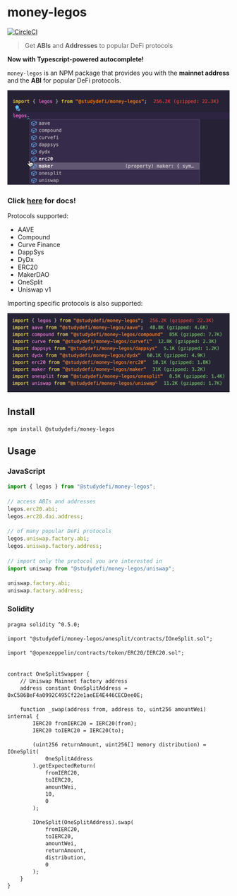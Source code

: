# money-legos

[![CircleCI](https://circleci.com/gh/studydefi/money-legos.svg?style=svg)](https://circleci.com/gh/studydefi/money-legos)

> Get **ABIs** and **Addresses** to popular DeFi protocols

**Now with Typescript-powered autocomplete!**

`money-legos` is an NPM package that provides you with the **mainnet address** and the **ABI** for popular DeFi protocols.

![legos autocomplete](./assets/legos-autocomplete.gif)

### Click [here](https://money-legos.studydefi.com/) for docs!

Protocols supported:

- AAVE
- Compound
- Curve Finance
- DappSys
- DyDx
- ERC20
- MakerDAO
- OneSplit
- Uniswap v1

Importing specific protocols is also supported:

![size of protocols](./assets/weight.png)

## Install

```bash
npm install @studydefi/money-legos
```

## Usage

### JavaScript

```javascript
import { legos } from "@studydefi/money-legos";

// access ABIs and addresses
legos.erc20.abi;
legos.erc20.dai.address;

// of many popular DeFi protocols
legos.uniswap.factory.abi;
legos.uniswap.factory.address;

// import only the protocol you are interested in
import uniswap from "@studydefi/money-legos/uniswap";

uniswap.factory.abi;
uniswap.factory.address;
```

### Solidity

```solidity
pragma solidity ^0.5.0;

import "@studydefi/money-legos/onesplit/contracts/IOneSplit.sol";

import "@openzeppelin/contracts/token/ERC20/IERC20.sol";


contract OneSplitSwapper {
    // Uniswap Mainnet factory address
    address constant OneSplitAddress = 0xC586BeF4a0992C495Cf22e1aeEE4E446CECDee0E;

    function _swap(address from, address to, uint256 amountWei) internal {
        IERC20 fromIERC20 = IERC20(from);
        IERC20 toIERC20 = IERC20(to);

        (uint256 returnAmount, uint256[] memory distribution) = IOneSplit(
            OneSplitAddress
        ).getExpectedReturn(
            fromIERC20,
            toIERC20,
            amountWei,
            10,
            0
        );

        IOneSplit(OneSplitAddress).swap(
            fromIERC20,
            toIERC20,
            amountWei,
            returnAmount,
            distribution,
            0
        );
    }
}
```
